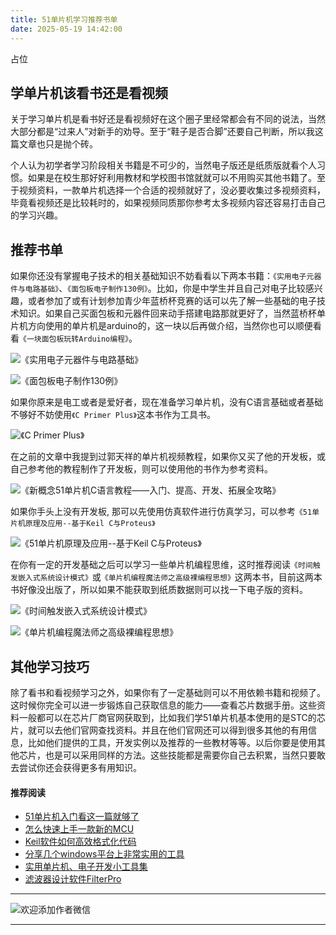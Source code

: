 ```yaml
---
title: 51单片机学习推荐书单
date: 2025-05-19 14:42:00
---
```


占位
## 学单片机该看书还是看视频
关于学习单片机是看书好还是看视频好在这个圈子里经常都会有不同的说法，当然大部分都是“过来人”对新手的劝导。至于“鞋子是否合脚”还要自己判断，所以我这篇文章也只是抛个砖。

个人认为初学者学习阶段相关书籍是不可少的，当然电子版还是纸质版就看个人习惯。如果是在校生那好好利用教材和学校图书馆就就可以不用购买其他书籍了。至于视频资料，一款单片机选择一个合适的视频就好了，没必要收集过多视频资料，毕竟看视频还是比较耗时的，如果视频同质那你参考太多视频内容还容易打击自己的学习兴趣。
## 推荐书单
如果你还没有掌握电子技术的相关基础知识不妨看看以下两本书籍：`《实用电子元器件与电路基础》`、`《面包板电子制作130例》`。比如，你是中学生并且自己对电子比较感兴趣，或者参加了或有计划参加青少年蓝桥杯竞赛的话可以先了解一些基础的电子技术知识。如果自己买面包板和元器件回来动手搭建电路那就更好了，当然蓝桥杯单片机方向使用的单片机是arduino的，这一块以后再做介绍，当然你也可以顺便看看`《一块面包板玩转Arduino编程》`。

![`《实用电子元器件与电路基础》`](https://files.mdnice.com/user/38598/976bd408-29ac-4aa1-8a0d-bc2fbe0f77dc.png)

![`《面包板电子制作130例》`](https://files.mdnice.com/user/38598/9f94a39e-c964-4701-b2f6-284e194c1623.png)

如果你原来是电工或者是爱好者，现在准备学习单片机，没有C语言基础或者基础不够好不妨使用`《C Primer Plus》`这本书作为工具书。

![`《C Primer Plus》`](https://files.mdnice.com/user/38598/0dfe1664-4639-4e5d-aef6-819fff485f69.png)

在之前的文章中我提到过郭天祥的单片机视频教程，如果你又买了他的开发板，或自己参考他的教程制作了开发板，则可以使用他的书作为参考资料。

![`《新概念51单片机C语言教程——入门、提高、开发、拓展全攻略》`](https://files.mdnice.com/user/38598/2b4db9df-f288-4ae8-b781-6c9f36fdf61f.png)

如果你手头上没有开发板, 那可以先使用仿真软件进行仿真学习，可以参考`《51单片机原理及应用--基于Keil C与Proteus》`

![`《51单片机原理及应用--基于Keil C与Proteus》`](https://files.mdnice.com/user/38598/b245ef1b-f980-467e-ae97-0e890847502e.png)

在你有一定的开发基础之后可以学习一些单片机编程思维，这时推荐阅读`《时间触发嵌入式系统设计模式》`或`《单片机编程魔法师之高级裸编程思想》`这两本书，目前这两本书好像没出版了，所以如果不能获取到纸质数据则可以找一下电子版的资料。

![`《时间触发嵌入式系统设计模式》`](https://files.mdnice.com/user/38598/e6e2cac4-00e7-4831-b7dc-0dbb6b8739ed.png)

![`《单片机编程魔法师之高级裸编程思想》`](https://files.mdnice.com/user/38598/e49cd47b-2024-4fd1-a18a-91fa0fd57472.png)

## 其他学习技巧
除了看书和看视频学习之外，如果你有了一定基础则可以不用依赖书籍和视频了。这时候你完全可以进一步锻炼自己获取信息的能力——查看芯片数据手册。这些资料一般都可以在芯片厂商官网获取到，比如我们学51单片机基本使用的是STC的芯片，就可以去他们官网查找资料。并且在他们官网还可以得到很多其他的有用信息，比如他们提供的工具，开发实例以及推荐的一些教材等等。以后你要是使用其他芯片，也是可以采用同样的方法。这些技能都是需要你自己去积累，当然只要敢去尝试你还会获得更多有用知识。

#### 推荐阅读
- [51单片机入门看这一篇就够了](https://mp.weixin.qq.com/s?__biz=MzI1OTQ4MTg4Ng==&mid=2247485523&idx=1&sn=b7fcd1b86e2467d6f03b1a520c39bb06&chksm=ea790022dd0e893452c4994fa16d63111b16d9878c303712f695b58b7af360b7b18c1ed4b201&token=1711068967&lang=zh_CN#rd)
- [怎么快速上手一款新的MCU](https://mp.weixin.qq.com/s?__biz=MzI1OTQ4MTg4Ng==&mid=2247485581&idx=1&sn=b36e6536717774f7931c7aa93d5b237a&chksm=ea7900fcdd0e89ea0db13737720edc996fcb3fdbab3e43b4a92316240ac66d4b5a8bf9a07e78&token=466212876&lang=zh_CN#rd)
- [Keil软件如何高效格式化代码](https://mp.weixin.qq.com/s?__biz=MzI1OTQ4MTg4Ng==&mid=2247485572&idx=1&sn=17cefa35d9d660083d419a7e9b6db6f7&chksm=ea7900f5dd0e89e35b65ba26354cc69ad24f686d8e18abd34e0932567a9345e8c9ed653eee6b&token=1711068967&lang=zh_CN#rd)
- [分享几个windows平台上非常实用的工具](https://mp.weixin.qq.com/s?__biz=MzI1OTQ4MTg4Ng==&mid=2247485420&idx=2&sn=728ca4abbadf7caf51c392e7d7045cbe&chksm=ea790f9ddd0e868b9fa162c80db1876199845f387bbe851c8d38a4e8412329ae635916c13cfb&token=1711068967&lang=zh_CN#rd)
- [实用单片机、电子开发小工具集](https://mp.weixin.qq.com/s?__biz=MzI1OTQ4MTg4Ng==&mid=2247485606&idx=1&sn=2b433faa2e436fc762dc538c9cf3fe14&chksm=ea7900d7dd0e89c169f8948ff3d423016c8f51f1c914eb7b0d20cba8145b9ffa54815915d67b&token=1580674001&lang=zh_CN#rd)
- [滤波器设计软件FilterPro](https://mp.weixin.qq.com/s?__biz=MzI1OTQ4MTg4Ng==&mid=2247484080&idx=1&sn=72ceac0e9c7a2601201431ca847c82f9&chksm=ea790ac1dd0e83d7630ec80d2e28acc9b99d88812d9bff7aa6b957a2352b2231d2bbf27e6d65&token=1854026269&lang=zh_CN#rd)
----
![欢迎添加作者微信](https://files.mdnice.com/user/38598/37e7b97e-a5c7-44d1-9e48-bbe22ab3141d.jpg)

----